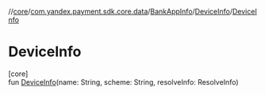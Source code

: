 //[core](../../../../index.md)/[com.yandex.payment.sdk.core.data](../../index.md)/[BankAppInfo](../index.md)/[DeviceInfo](index.md)/[DeviceInfo](-device-info.md)

# DeviceInfo

[core]\
fun [DeviceInfo](-device-info.md)(name: String, scheme: String, resolveInfo: ResolveInfo)
